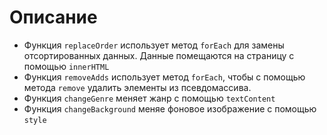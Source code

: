 # Описание

- Функция `replaceOrder` использует метод `forEach` для замены отсортированных данных.
  Данные помещаются на страницу с помощью `innerHTML`
- Функция `removeAdds` использует метод `forEach`, чтобы с помощью метода `remove` удалить элементы
  из псевдомассива.
- Функция `changeGenre` меняет жанр с помощью `textContent`
- Функция `changeBackground` меняе фоновое изображение с помощью `style`

